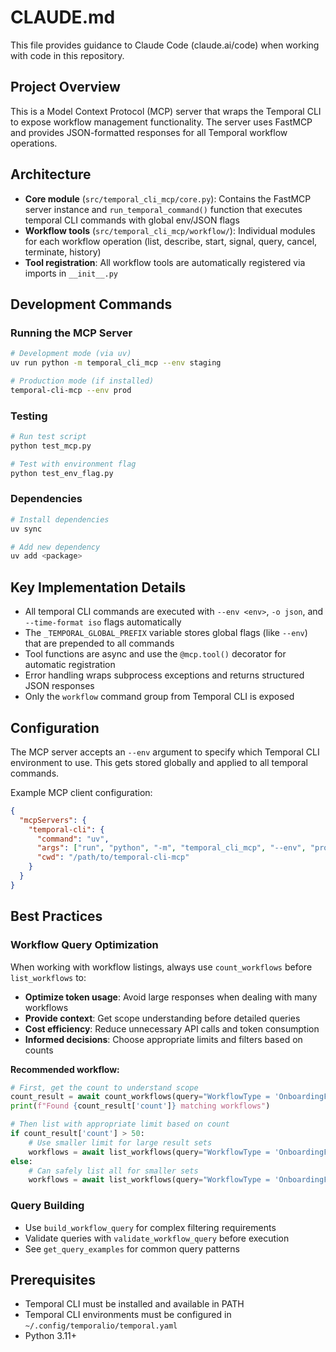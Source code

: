 # CLAUDE.md

This file provides guidance to Claude Code (claude.ai/code) when working with code in this repository.

## Project Overview

This is a Model Context Protocol (MCP) server that wraps the Temporal CLI to expose workflow management functionality. The server uses FastMCP and provides JSON-formatted responses for all Temporal workflow operations.

## Architecture

- **Core module** (`src/temporal_cli_mcp/core.py`): Contains the FastMCP server instance and `run_temporal_command()` function that executes temporal CLI commands with global env/JSON flags
- **Workflow tools** (`src/temporal_cli_mcp/workflow/`): Individual modules for each workflow operation (list, describe, start, signal, query, cancel, terminate, history)
- **Tool registration**: All workflow tools are automatically registered via imports in `__init__.py`

## Development Commands

### Running the MCP Server
```bash
# Development mode (via uv)
uv run python -m temporal_cli_mcp --env staging

# Production mode (if installed)
temporal-cli-mcp --env prod
```

### Testing
```bash
# Run test script
python test_mcp.py

# Test with environment flag
python test_env_flag.py
```

### Dependencies
```bash
# Install dependencies
uv sync

# Add new dependency
uv add <package>
```

## Key Implementation Details

- All temporal CLI commands are executed with `--env <env>`, `-o json`, and `--time-format iso` flags automatically
- The `_TEMPORAL_GLOBAL_PREFIX` variable stores global flags (like `--env`) that are prepended to all commands
- Tool functions are async and use the `@mcp.tool()` decorator for automatic registration
- Error handling wraps subprocess exceptions and returns structured JSON responses
- Only the `workflow` command group from Temporal CLI is exposed

## Configuration

The MCP server accepts an `--env` argument to specify which Temporal CLI environment to use. This gets stored globally and applied to all temporal commands.

Example MCP client configuration:
```json
{
  "mcpServers": {
    "temporal-cli": {
      "command": "uv",
      "args": ["run", "python", "-m", "temporal_cli_mcp", "--env", "prod"],
      "cwd": "/path/to/temporal-cli-mcp"
    }
  }
}
```

## Best Practices

### Workflow Query Optimization

When working with workflow listings, always use `count_workflows` before `list_workflows` to:

- **Optimize token usage**: Avoid large responses when dealing with many workflows
- **Provide context**: Get scope understanding before detailed queries  
- **Cost efficiency**: Reduce unnecessary API calls and token consumption
- **Informed decisions**: Choose appropriate limits and filters based on counts

**Recommended workflow:**
```python
# First, get the count to understand scope
count_result = await count_workflows(query="WorkflowType = 'OnboardingFlow'")
print(f"Found {count_result['count']} matching workflows")

# Then list with appropriate limit based on count
if count_result['count'] > 50:
    # Use smaller limit for large result sets
    workflows = await list_workflows(query="WorkflowType = 'OnboardingFlow'", limit=10)
else:
    # Can safely list all for smaller sets
    workflows = await list_workflows(query="WorkflowType = 'OnboardingFlow'", limit=count_result['count'])
```

### Query Building

- Use `build_workflow_query` for complex filtering requirements
- Validate queries with `validate_workflow_query` before execution
- See `get_query_examples` for common query patterns

## Prerequisites

- Temporal CLI must be installed and available in PATH
- Temporal CLI environments must be configured in `~/.config/temporalio/temporal.yaml`
- Python 3.11+